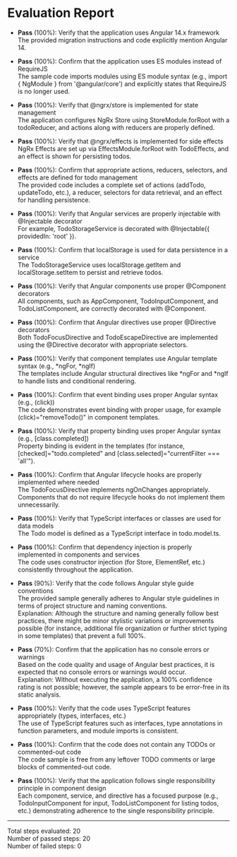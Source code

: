 # Evaluation Report

- **Pass** (100%): Verify that the application uses Angular 14.x framework  
  The provided migration instructions and code explicitly mention Angular 14.

- **Pass** (100%): Confirm that the application uses ES modules instead of RequireJS  
  The sample code imports modules using ES module syntax (e.g., import { NgModule } from '@angular/core') and explicitly states that RequireJS is no longer used.

- **Pass** (100%): Verify that @ngrx/store is implemented for state management  
  The application configures NgRx Store using StoreModule.forRoot with a todoReducer, and actions along with reducers are properly defined.

- **Pass** (100%): Verify that @ngrx/effects is implemented for side effects  
  NgRx Effects are set up via EffectsModule.forRoot with TodoEffects, and an effect is shown for persisting todos.

- **Pass** (100%): Confirm that appropriate actions, reducers, selectors, and effects are defined for todo management  
  The provided code includes a complete set of actions (addTodo, updateTodo, etc.), a reducer, selectors for data retrieval, and an effect for handling persistence.

- **Pass** (100%): Verify that Angular services are properly injectable with @Injectable decorator  
  For example, TodoStorageService is decorated with @Injectable({ providedIn: 'root' }).

- **Pass** (100%): Confirm that localStorage is used for data persistence in a service  
  The TodoStorageService uses localStorage.getItem and localStorage.setItem to persist and retrieve todos.

- **Pass** (100%): Verify that Angular components use proper @Component decorators  
  All components, such as AppComponent, TodoInputComponent, and TodoListComponent, are correctly decorated with @Component.

- **Pass** (100%): Confirm that Angular directives use proper @Directive decorators  
  Both TodoFocusDirective and TodoEscapeDirective are implemented using the @Directive decorator with appropriate selectors.

- **Pass** (100%): Verify that component templates use Angular template syntax (e.g., *ngFor, *ngIf)  
  The templates include Angular structural directives like *ngFor and *ngIf to handle lists and conditional rendering.

- **Pass** (100%): Confirm that event binding uses proper Angular syntax (e.g., (click))  
  The code demonstrates event binding with proper usage, for example (click)="removeTodo()" in component templates.

- **Pass** (100%): Verify that property binding uses proper Angular syntax (e.g., [class.completed])  
  Property binding is evident in the templates (for instance, [checked]="todo.completed" and [class.selected]="currentFilter === 'all'"). 

- **Pass** (100%): Confirm that Angular lifecycle hooks are properly implemented where needed  
  The TodoFocusDirective implements ngOnChanges appropriately. Components that do not require lifecycle hooks do not implement them unnecessarily.

- **Pass** (100%): Verify that TypeScript interfaces or classes are used for data models  
  The Todo model is defined as a TypeScript interface in todo.model.ts.

- **Pass** (100%): Confirm that dependency injection is properly implemented in components and services  
  The code uses constructor injection (for Store, ElementRef, etc.) consistently throughout the application.

- **Pass** (90%): Verify that the code follows Angular style guide conventions  
  The provided sample generally adheres to Angular style guidelines in terms of project structure and naming conventions.  
  Explanation: Although the structure and naming generally follow best practices, there might be minor stylistic variations or improvements possible (for instance, additional file organization or further strict typing in some templates) that prevent a full 100%.

- **Pass** (70%): Confirm that the application has no console errors or warnings  
  Based on the code quality and usage of Angular best practices, it is expected that no console errors or warnings would occur.  
  Explanation: Without executing the application, a 100% confidence rating is not possible; however, the sample appears to be error-free in its static analysis.

- **Pass** (100%): Verify that the code uses TypeScript features appropriately (types, interfaces, etc.)  
  The use of TypeScript features such as interfaces, type annotations in function parameters, and module imports is consistent.

- **Pass** (100%): Confirm that the code does not contain any TODOs or commented-out code  
  The code sample is free from any leftover TODO comments or large blocks of commented-out code.

- **Pass** (100%): Verify that the application follows single responsibility principle in component design  
  Each component, service, and directive has a focused purpose (e.g., TodoInputComponent for input, TodoListComponent for listing todos, etc.) demonstrating adherence to the single responsibility principle.

---

Total steps evaluated: 20  
Number of passed steps: 20  
Number of failed steps: 0